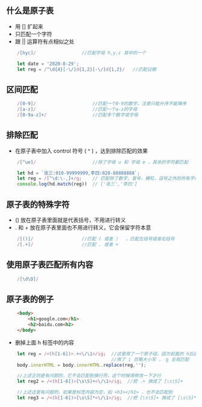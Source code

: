 ## 什么是原子表
 - 用 [] 扩起来
 - 只匹配一个字符
 - 跟 || 运算符有点相似之处

```js
    /[hyc]/                 //匹配字母 h,y,c 其中的一个

    let date = '2020-8-29';
    let reg = /^\d{4}[-\/]d{1,2}[-\/]d{1,2}/   //匹配日期
```

## 区间匹配

```js
    /[0-9]/                     //匹配一个0-9的数字，注意只能升序不能降序
    /[a-z]/                     //匹配一个a-z的字母
    /[0-9a-z]+/                 //匹配多个数字或字母
```

## 排除匹配
 - 在原子表中加入 control 符号 ( ^ ) ，达到排除匹配的效果

```js
    /[^ue]/                     //除了字母 u 和 字母 e ，其余的字符都匹配

    let hd = `张三:010-99999999,李四:020-88888888`;
    let reg = /[^\d:\-,]+/g;    // 匹配除了数字，冒号，横杠，逗号之外的所有字符
    console.log(hd.match(reg))  // ['张三','李四']
```

## 原子表的特殊字符
 - () 放在原子表里面就是代表括号，不用进行转义
 - . 和 + 放在原子表里面也不用进行转义，它会保留字符本意

```js
    /[()]/                  //匹配 ( 或者 ）  ，匹配左括号或者右括号
    /[.+]/                  //匹配 . 或者 + 
```

## 使用原子表匹配所有内容

```js
    /[\d\D]/
```

## 原子表的例子

```html
    <body>
        <h1>google.com</h1>
        <h2>baidu.com<h2>
    </body>
```
- 删掉上面 h 标签中的内容

```js
    let reg = /<(h[1-6])>.+<\/\1>/ig;  //这里用了一个原子组，因为前面的 h后面的数字 和 后面的 h后面的数字 要相同
                                       //用了 i 忽略大小写 ， g 全局匹配
    body.innerHTML = body.innerHTML.replace(reg,'');

    //上述正则是有问题的，它不会匹配到换行符，这个时候得修改一下才行
    let reg2 = /<(h[1-6])>[\s\S]+<\/\1>/ig;  //把 .+ 换成了 [\s\S]+

    //上述还是有问题的，如果是标签内容为空，如 <h1></h1> ，也不会匹配到
    let reg3 = /<(h[1-6])>[\s\S]*<\/\1>/ig;  //把 [\s\S]+ 换成了 [\s\S]* ， 匹配0个或多个
```